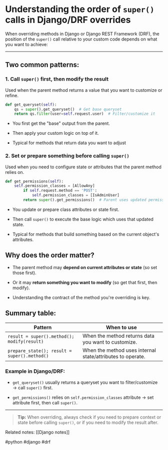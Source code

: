 # Understanding the order of `super()` calls in Django/DRF overrides

When overriding methods in Django or Django REST Framework (DRF), the position of the `super()` call relative to your custom code depends on what you want to achieve:

---

## Two common patterns:

### 1. Call `super()` **first**, then modify the result

Used when the parent method returns a value that you want to customize or refine.

```python
def get_queryset(self):
    qs = super().get_queryset()  # Get base queryset
    return qs.filter(user=self.request.user)  # Filter/customize it
```

- You first get the "base" output from the parent.
    
- Then apply your custom logic on top of it.
    
- Typical for methods that return data you want to adjust

### 2. Set or prepare something **before** calling `super()`

Used when you need to configure state or attributes that the parent method relies on.


``` python
def get_permissions(self):    
	self.permission_classes = [AllowAny]     
		if self.request.method == 'POST':         
			self.permission_classes = [IsAdminUser]     
		return super().get_permissions()  # Parent uses updated permission_classes`

```

- You update or prepare class attributes or state first.
    
- Then call `super()` to execute the base logic which uses that updated state.
    
- Typical for methods that build something based on the current object's attributes.

## Why does the order matter?

- The parent method may **depend on current attributes or state** (so set those first).
    
- Or it may **return something you want to modify** (so get that first, then modify).
    
- Understanding the contract of the method you're overriding is key.
## Summary table:

|Pattern|When to use|
|---|---|
|`result = super().method(); modify(result)`|When the method returns data you want to customize.|
|`prepare_state(); result = super().method()`|When the method uses internal state/attributes to operate.|
### Example in Django/DRF:

- `get_queryset()` usually returns a queryset you want to filter/customize → call `super()` first.
    
- `get_permissions()` relies on `self.permission_classes` attribute → set attribute first, then call `super()`.
    

---

> **Tip:** When overriding, always check if you need to prepare context or state before calling `super()`, or if you need to modify the result after.


Related notes:
[[Django notes]]

#python #django #drf
